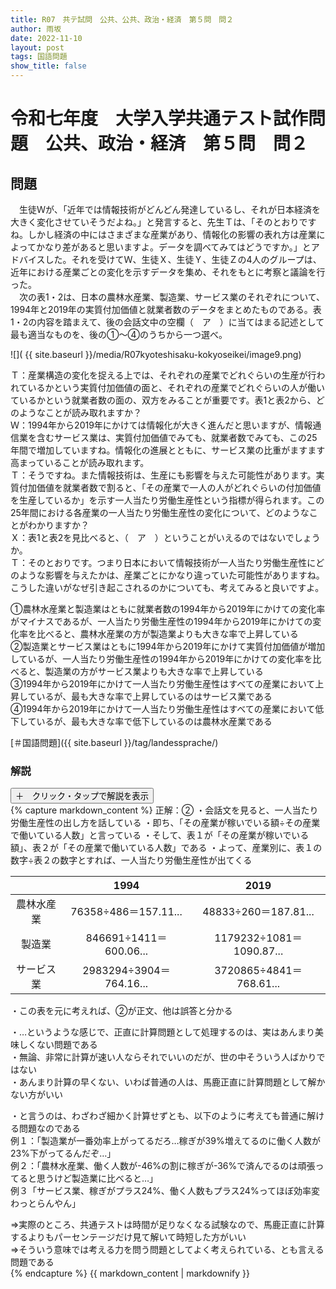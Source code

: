```yaml
---
title: R07　共テ試問　公共、公共、政治・経済　第５問　問２
author: 雨坂
date: 2022-11-10
layout: post
tags: 国語問題
show_title: false
---
```

  
# 令和七年度　大学入学共通テスト試作問題　公共、政治・経済　第５問　問２  

## 問題  
　生徒Ｗが、「近年では情報技術がどんどん発達しているし、それが日本経済を大きく変化させていそうだよね。」と発言すると、先生Ｔは、「そのとおりですね。しかし経済の中にはさまざまな産業があり、情報化の影響の表れ方は産業によってかなり差があると思いますよ。データを調べてみてはどうですか。」とアドバイスした。それを受けてＷ、生徒Ｘ、生徒Ｙ、生徒Ｚの4人のグループは、近年における産業ごとの変化を示すデータを集め、それをもとに考察と議論を行った。  
　次の表1・2は、日本の農林水産業、製造業、サービス業のそれぞれについて、1994年と2019年の実質付加価値と就業者数のデータをまとめたものである。表1・2の内容を踏まえて、後の会話文中の空欄（　ア　）に当てはまる記述として最も適当なものを、後の①～④のうちから一つ選べ。  
  
![]( {{ site.baseurl }}/media/R07kyoteshisaku-kokyoseikei/image9.png)  
  
Ｔ：産業構造の変化を捉える上では、それぞれの産業でどれぐらいの生産が行われているかという実質付加価値の面と、それぞれの産業でどれぐらいの人が働いているかという就業者数の面の、双方をみることが重要です。表1と表2から、どのようなことが読み取れますか？  
Ｗ：1994年から2019年にかけては情報化が大きく進んだと思いますが、情報通信業を含むサービス業は、実質付加価値でみても、就業者数でみても、この25年間で増加していますね。情報化の進展とともに、サービス業の比重がますます高まっていることが読み取れます。  
Ｔ：そうですね。また情報技術は、生産にも影響を与えた可能性があります。実質付加価値を就業者数で割ると、「その産業で一人の人がどれぐらいの付加価値を生産しているか」を示す一人当たり労働生産性という指標が得られます。この25年間における各産業の一人当たり労働生産性の変化について、どのようなことがわかりますか？  
Ｘ：表1と表2を見比べると、（　ア　）ということがいえるのではないでしょうか。  
Ｔ：そのとおりです。つまり日本において情報技術が一人当たり労働生産性にどのような影響を与えたかは、産業ごとにかなり違っていた可能性がありますね。こうした違いがなぜ引き起こされるのかについても、考えてみると良いですよ。  
  
①農林水産業と製造業はともに就業者数の1994年から2019年にかけての変化率がマイナスであるが、一人当たり労働生産性の1994年から2019年にかけての変化率を比べると、農林水産業の方が製造業よりも大きな率で上昇している  
②製造業とサービス業はともに1994年から2019年にかけて実質付加価値が増加しているが、一人当たり労働生産性の1994年から2019年にかけての変化率を比べると、製造業の方がサービス業よりも大きな率で上昇している  
③1994年から2019年にかけて一人当たり労働生産性はすべての産業において上昇しているが、最も大きな率で上昇しているのはサービス業である  
④1994年から2019年にかけて一人当たり労働生産性はすべての産業において低下しているが、最も大きな率で低下しているのは農林水産業である  
  
[＃国語問題]({{ site.baseurl }}/tag/landessprache/)  
  
### 解説  
<div class="collapsible">
  <button class="collapsible-button">＋　クリック・タップで解説を表示</button>
  <div class="collapsible-content">
    {% capture markdown_content %}
正解：②  
・会話文を見ると、一人当たり労働生産性の出し方を話している  
・即ち、「その産業が稼いでいる額÷その産業で働いている人数」と言っている  
・そして、表１が「その産業が稼いでいる額」、表２が「その産業で働いている人数」である  
・よって、産業別に、表１の数字÷表２の数字とすれば、一人当たり労働生産性が出てくる  

||1994|2019|
|:----:|:----:|:----:|
|農林水産業|76358÷486＝157.11...|48833÷260＝187.81...|
|製造業|846691÷1411＝600.06...|1179232÷1081＝1090.87...|
|サービス業|2983294÷3904＝764.16...|3720865÷4841＝768.61...|

・この表を元に考えれば、②が正文、他は誤答と分かる  
  
・…というような感じで、正直に計算問題として処理するのは、実はあんまり美味しくない問題である  
・無論、非常に計算が速い人ならそれでいいのだが、世の中そういう人ばかりではない  
・あんまり計算の早くない、いわば普通の人は、馬鹿正直に計算問題として解かない方がいい  
  
・と言うのは、わざわざ細かく計算せずとも、以下のように考えても普通に解ける問題なのである  
例１：「製造業が一番効率上がってるだろ…稼ぎが39%増えてるのに働く人数が23%下がってるんだぞ…」  
例２：「農林水産業、働く人数が-46%の割に稼ぎが-36%で済んでるのは頑張ってると思うけど製造業に比べると…」  
例３「サービス業、稼ぎがプラス24%、働く人数もプラス24%ってほぼ効率変わっとらんやん」  
  
⇒実際のところ、共通テストは時間が足りなくなる試験なので、馬鹿正直に計算するよりもパーセンテージだけ見て解いて時短した方がいい  
⇒そういう意味では考える力を問う問題としてよく考えられている、とも言える問題である  
    {% endcapture %}
    {{ markdown_content | markdownify }}
  </div>
</div>

